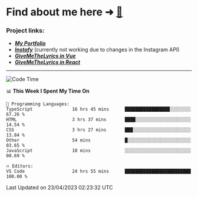 # Find about me here ➜ [🧑](https://pauabella.dev)

### Project links:
- ***[My Portfolio](https://pauabella.dev)***
- ***[Instafy](https://instafy.me)*** (currently not working due to changes in the Instagram API)
- ***[GiveMeTheLyrics in Vue](https://lyrics.pauabella.dev)***
- ***[GiveMeTheLyrics in React](https://pauabella.dev/GiveMeTheLyrics)***

---
<!--START_SECTION:waka-->
![Code Time](http://img.shields.io/badge/Code%20Time-2%2C098%20hrs%2058%20mins-blue)

📊 **This Week I Spent My Time On** 

```text
💬 Programming Languages: 
TypeScript               16 hrs 45 mins      █████████████████░░░░░░░░   67.26 % 
HTML                     3 hrs 37 mins       ████░░░░░░░░░░░░░░░░░░░░░   14.54 % 
CSS                      3 hrs 27 mins       ███░░░░░░░░░░░░░░░░░░░░░░   13.84 % 
Other                    54 mins             █░░░░░░░░░░░░░░░░░░░░░░░░   03.65 % 
JavaScript               10 mins             ░░░░░░░░░░░░░░░░░░░░░░░░░   00.69 % 

🔥 Editors: 
VS Code                  24 hrs 55 mins      █████████████████████████   100.00 % 
```


 Last Updated on 23/04/2023 02:23:32 UTC
<!--END_SECTION:waka-->
